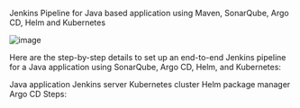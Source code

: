 Jenkins Pipeline for Java based application using Maven, SonarQube, Argo CD, Helm and Kubernetes

![image](https://github.com/rogerbarrow/CI-CD-pipeline-jenkins-Docker/assets/46138186/0183ac53-6a9a-4efd-9197-71fed36bb4cf)

Here are the step-by-step details to set up an end-to-end Jenkins pipeline for a Java application using SonarQube, Argo CD, Helm, and Kubernetes:

Java application 
Jenkins server
Kubernetes cluster
Helm package manager
Argo CD
Steps:
